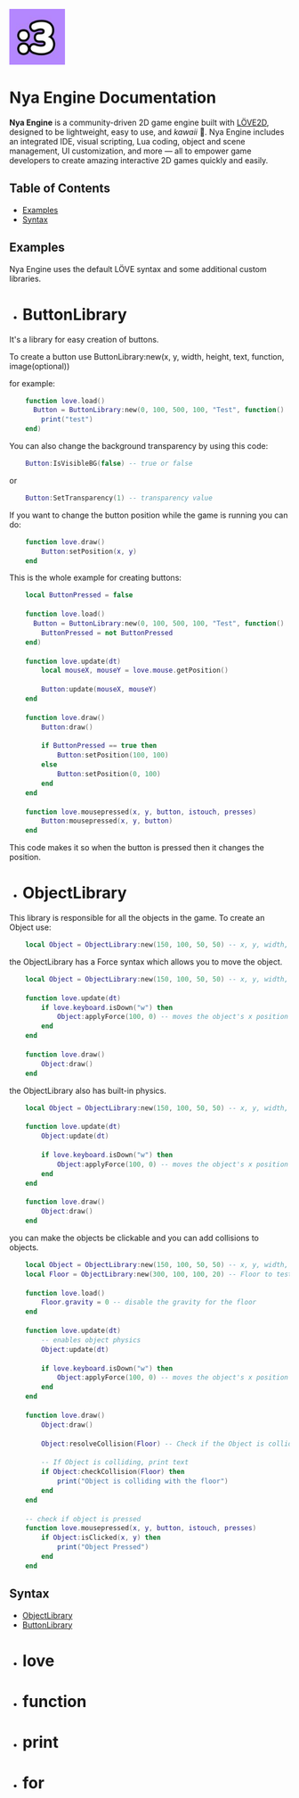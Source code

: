 <p align="left">
  <img width="100" alt="Nya Engine logo" src="docs/NyaEngine.jpg">
</p>

# Nya Engine Documentation

**Nya Engine** is a community-driven 2D game engine built with [LÖVE2D](https://love2d.org/), designed to be lightweight, easy to use, and *kawaii* 🌸. Nya Engine includes an integrated IDE, visual scripting, Lua coding, object and scene management, UI customization, and more — all to empower game developers to create amazing interactive 2D games quickly and easily.

## Table of Contents

- [Examples](#examples)
- [Syntax](#syntax)

## Examples

Nya Engine uses the default LÖVE syntax and some additional custom libraries.

- # ButtonLibrary
It's a library for easy creation of buttons.

To create a button use ButtonLibrary:new(x, y, width, height, text, function, image(optional))

for example: 

```lua
    function love.load()
      Button = ButtonLibrary:new(0, 100, 500, 100, "Test", function()
        print("test")
    end)
```

You can also change the background transparency by using this code:

```lua
    Button:IsVisibleBG(false) -- true or false
```

or 

``` lua
    Button:SetTransparency(1) -- transparency value
```

If you want to change the button position while the game is running you can do:

```lua
    function love.draw()
        Button:setPosition(x, y)
    end
```

This is the whole example for creating buttons:

```lua
    local ButtonPressed = false

    function love.load()
      Button = ButtonLibrary:new(0, 100, 500, 100, "Test", function()
        ButtonPressed = not ButtonPressed
    end)

    function love.update(dt)
        local mouseX, mouseY = love.mouse.getPosition()

        Button:update(mouseX, mouseY)
    end

    function love.draw()
        Button:draw()

        if ButtonPressed == true then
            Button:setPosition(100, 100)
        else
            Button:setPosition(0, 100)
        end
    end

    function love.mousepressed(x, y, button, istouch, presses)
        Button:mousepressed(x, y, button)
    end
```

This code makes it so when the button is pressed then it changes the position.

- # ObjectLibrary

This library is responsible for all the objects in the game. 
To create an Object use:
```lua 
    local Object = ObjectLibrary:new(150, 100, 50, 50) -- x, y, width, height, imagePath
```

the ObjectLibrary has a Force syntax which allows you to move the object.

```lua
    local Object = ObjectLibrary:new(150, 100, 50, 50) -- x, y, width, height, imagePath

    function love.update(dt)
        if love.keyboard.isDown("w") then
            Object:applyForce(100, 0) -- moves the object's x position by 100
        end
    end

    function love.draw()
        Object:draw()
    end
```

the ObjectLibrary also has built-in physics.

```lua
    local Object = ObjectLibrary:new(150, 100, 50, 50) -- x, y, width, height, imagePath

    function love.update(dt)
        Object:update(dt)

        if love.keyboard.isDown("w") then
            Object:applyForce(100, 0) -- moves the object's x position by 100
        end
    end

    function love.draw()
        Object:draw()
    end
```

you can make the objects be clickable and you can add collisions to objects.

```lua
    local Object = ObjectLibrary:new(150, 100, 50, 50) -- x, y, width, height, imagePath
    local Floor = ObjectLibrary:new(300, 100, 100, 20) -- Floor to test the collision

    function love.load()
        Floor.gravity = 0 -- disable the gravity for the floor
    end

    function love.update(dt)
        -- enables object physics
        Object:update(dt)

        if love.keyboard.isDown("w") then
            Object:applyForce(100, 0) -- moves the object's x position by 100
        end
    end

    function love.draw()
        Object:draw()

        Object:resolveCollision(Floor) -- Check if the Object is colliding with the floor

        -- If Object is colliding, print text
        if Object:checkCollision(Floor) then
            print("Object is colliding with the floor")
        end
    end

    -- check if object is pressed
    function love.mousepressed(x, y, button, istouch, presses)
        if Object:isClicked(x, y) then
            print("Object Pressed")
        end
    end
```

## Syntax
- [ObjectLibrary](#objectlibrary)
- [ButtonLibrary](#buttonlibrary)
- # love
- # function
- # print
- # for
